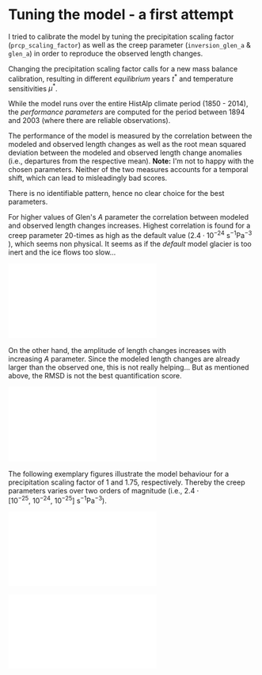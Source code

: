 # Tuning the model - a first attempt

I tried to calibrate the model by tuning the precipitation scaling factor (`prcp_scaling_factor`) as well as the creep parameter (`inversion_glen_a`  & `glen_a`) in order to reproduce the observed length changes.

Changing the precipitation scaling factor calls for a new mass balance calibration, resulting in different *equilibrium* years $t^*$ and temperature sensitivities $\mu^*$.

While the model runs over the entire HistAlp climate period (1850 - 2014), the *performance parameters* are computed for the period between 1894 and 2003 (where there are reliable observations).

The performance of the model is measured by the correlation between the modeled and observed length changes as well as the root mean squared deviation between the modeled and observed length change anomalies (i.e., departures from the respective mean). **Note:** I'm not to happy with the chosen parameters. Neither of the two measures accounts for a temporal shift, which can lead to misleadingly bad scores.

There is no identifiable pattern, hence no clear choice for the best parameters.

For higher values of Glen's *A* parameter the correlation between modeled and observed length changes increases. Highest correlation is found for a creep parameter 20-times as high as the default value ($2.4 \cdot 10^{-24}\ \mathrm{s^{-1}Pa^{-3}}$ ), which seems non physical. It seems as if the *default* model glacier is too inert and the ice flows too slow...

![Correlation matrix](../figures/glen_a/correlation.pdf)

On the other hand, the amplitude of length changes increases with increasing *A* parameter. Since the modeled length changes are already larger than the observed one, this is not really helping... But as mentioned above, the RMSD is not the best quantification score.

![Correlation matrix](../figures/glen_a/rmsd.pdf)

The following exemplary figures illustrate the model behaviour for a precipitation scaling factor of 1 and 1.75, respectively. Thereby the creep parameters varies over two orders of magnitude (i.e., $2.4 \cdot [10^{-25},\ 10^{-24},\ 10^{-25}] \ \mathrm{s^{-1}Pa^{-3}}$).

![Length changes for precipitation factor 1](../figures/glen_a/prcp_scaling_factor_1_00.pdf)

![Length changes for precipitation factor 1.75](../figures/glen_a/prcp_scaling_factor_1_75.pdf)

 